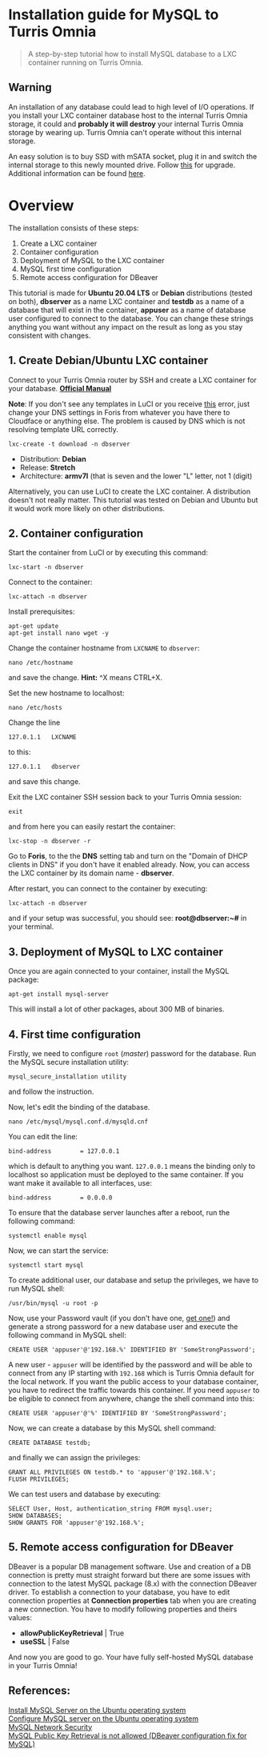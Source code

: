 # Installation guide for MySQL to Turris Omnia
> A step-by-step tutorial how to install MySQL database to a LXC container running on Turris Omnia.

## Warning
An installation of any database could lead to high level of I/O operations. If you install your LXC container database host to the internal Turris Omnia storage, it could and **probably it will destroy** your internal Turris Omnia storage by wearing up. Turris Omnia can't operate without this internal storage.

An easy solution is to buy SSD with mSATA socket, plug it in and switch the internal storage to this newly mounted drive. Follow [this](https://www.youtube.com/watch?v=71_M2N3ga7s) for upgrade. Additional information can be found [here](https://forum.turris.cz/t/installing-of-msata-disk/6208/6).

# Overview

The installation consists of these steps:

1. Create a LXC container
2. Container configuration
3. Deployment of MySQL to the LXC container
4. MySQL first time configuration
5. Remote access configuration for DBeaver


This tutorial is made for **Ubuntu 20.04 LTS** or **Debian** distributions (tested on both), **dbserver** as a name LXC container and **testdb** as a name of a database that will exist in the container, **appuser** as a name of database user configured to connect to the database. You can change these strings anything you want without any impact on the result as long as you stay consistent with changes.

## 1. Create Debian/Ubuntu LXC container

Connect to your Turris Omnia router by SSH and create a LXC container for your database. **[Official Manual](https://www.turris.cz/doc/en/howto/lxc)**

**Note**: If you don't see any templates in LuCI or you receive [this](https://forum.turris.cz/t/lxc-container-no-templates/5296/17) error, just change your DNS settings in Foris from whatever you have there to Cloudface or anything else. The problem is caused by DNS which is not resolving template URL correctly.
```
lxc-create -t download -n dbserver
```

- Distribution: **Debian**
- Release: **Stretch**
- Architecture: **armv7l** (that is seven and the lower "L" letter, not 1 (digit)

Alternatively, you can use LuCI to create the LXC container. A distribution doesn't not really matter. This tutorial was tested on Debian and Ubuntu but it would work more likely on other distributions.

## 2. Container configuration

Start the container from LuCI or by executing this command:

```
lxc-start -n dbserver
```

Connect to the container:

```
lxc-attach -n dbserver
```

Install prerequisites:

```
apt-get update
apt-get install nano wget -y
```

Change the container hostname from `LXCNAME` to `dbserver`:

```
nano /etc/hostname
```
and save the change. **Hint:** ^X means CTRL+X.


Set the new hostname to localhost:

```
nano /etc/hosts
```

Change the line

```
127.0.1.1   LXCNAME
```

to this:

```
127.0.1.1   dbserver
```
and save this change.

Exit the LXC container SSH session back to your Turris Omnia session:

```
exit
```
and from here you can easily restart the container:

```
lxc-stop -n dbserver -r
```

Go to **Foris**, to the the **DNS** setting tab and turn on the "Domain of DHCP clients in DNS" if you don't have it enabled already. Now, you can access the LXC container by its domain name - **dbserver**. 

After restart, you can connect to the container by executing:

```
lxc-attach -n dbserver
```

and if your setup was successful, you should see: **root@dbserver:~#** in your terminal.

## 3. Deployment of MySQL to LXC container
Once you are again connected to your container, install the MySQL package:

```
apt-get install mysql-server
```

This will install a lot of other packages, about 300 MB of binaries.

## 4. First time configuration

Firstly, we need to configure `root` (*master*) password for the database. Run the MySQL secure installation utility:

```
mysql_secure_installation utility
```
and follow the instruction.

Now, let's edit the binding of the database.
```
nano /etc/mysql/mysql.conf.d/mysqld.cnf
```
You can edit the line:
```
bind-address		= 127.0.0.1
```
which is default to anything you want. `127.0.0.1` means the binding only to localhost so application must be deployed to the same container. If you want make it available to all interfaces, use:

```
bind-address		= 0.0.0.0
```

To ensure that the database server launches after a reboot, run the following command:

```
systemctl enable mysql
```

Now, we can start the service:

```
systemctl start mysql
```

To create additional user, our database and setup the privileges, we have to run MySQL shell:

```
/usr/bin/mysql -u root -p
```

Now, use your Password vault (if you don't have one, [get one!](https://www.google.com/search?client=firefox-b-d&q=password+vault)) and generate a strong password for a new database user and execute the following command in MySQL shell:

```
CREATE USER 'appuser'@'192.168.%' IDENTIFIED BY 'SomeStrongPassword';
```

A new user - `appuser` will be identified by the password and will be able to connect from any IP starting with `192.168` which is Turris Omnia default for the local network. If you want the public access to your database container, you have to redirect the traffic towards this container. If you need `appuser` to be eligible to connect from anywhere, change the shell command into this:

```
CREATE USER 'appuser'@'%' IDENTIFIED BY 'SomeStrongPassword';
```

Now, we can create a database by this MySQL shell command:

```
CREATE DATABASE testdb;
```

and finally we can assign the privileges:
```
GRANT ALL PRIVILEGES ON testdb.* to 'appuser'@'192.168.%';
FLUSH PRIVILEGES;
```

We can test users and database by executing:
```
SELECT User, Host, authentication_string FROM mysql.user;
SHOW DATABASES;
SHOW GRANTS FOR 'appuser'@'192.168.%';
```

## 5. Remote access configuration for DBeaver
DBeaver is a popular DB management software. Use and creation of a DB connection is pretty must straight forward but there are some issues with connection to the latest MySQL package (8.x) with the connection DBeaver driver.
To establish a connection to your database, you have to edit connection properties at **Connection properties** tab when you are creating a new connection. You have to modify following properties and theirs values:
* **allowPublicKeyRetrieval** | True
* **useSSL** | False

And now you are good to go. Your have fully self-hosted MySQL database in your Turris Omnia!


## References:
[Install MySQL Server on the Ubuntu operating system](https://support.rackspace.com/how-to/install-mysql-server-on-the-ubuntu-operating-system/)
<br>
[Configure MySQL server on the Ubuntu operating system](https://support.rackspace.com/how-to/configure-mysql-server-on-the-ubuntu-operating-system/)
<br>
[MySQL Network Security](https://serversforhackers.com/c/mysql-network-security)
<br>
[MySQL Public Key Retrieval is not allowed (DBeaver configuration fix for MySQL)](https://community.atlassian.com/t5/Confluence-questions/MySQL-Public-Key-Retrieval-is-not-allowed/qaq-p/778956)
